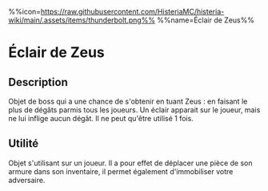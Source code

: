 %%icon=https://raw.githubusercontent.com/HisteriaMC/histeria-wiki/main/.assets/items/thunderbolt.png%%
%%name=Éclair de Zeus%%

# Éclair de Zeus

## Description
Objet de boss qui a une chance de s'obtenir en tuant Zeus : en faisant le plus de dégâts parmis tous les joueurs. 
Un éclair apparait sur le joueur, mais ne lui inflige aucun dégât. Il ne peut qu'être utilisé 1 fois.

## Utilité
Objet s'utilisant sur un joueur. Il a pour effet de déplacer une pièce de son armure dans son inventaire, il permet également d'immobiliser votre adversaire.
